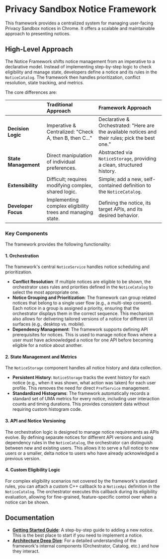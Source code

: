 # Privacy Sandbox Notice Framework

This framework provides a centralized system for managing user-facing Privacy Sandbox notices in Chrome. It offers a scalable and maintainable approach to presenting notices.

## High-Level Approach

The Notice Framework shifts notice management from an imperative to a declarative model. Instead of implementing step-by-step logic to check eligibility and manage state, developers define a notice and its rules in the `NoticeCatalog`. The framework then handles prioritization, conflict resolution, state tracking, and metrics.

The core differences are:

| | **Traditional Approach** | **Framework Approach** |
| :--- | :--- | :--- |
| **Decision Logic** | Imperative & Centralized: "Check A, then B, then C..." | Declarative & Orchestrated: "Here are the available notices and their rules; pick the best one." |
| **State Management**| Direct manipulation of individual preferences. | Abstracted via `NoticeStorage`, providing a clean, structured history. |
| **Extensibility** | Difficult; requires modifying complex, shared logic. | Simple; add a new, self-contained definition to the `NoticeCatalog`. |
| **Developer Focus**| Implementing complex eligibility trees and managing state. | Defining the notice, its target APIs, and its desired behavior. |

### Key Components

The framework provides the following functionality:

#### 1. Orchestration
The framework's central `NoticeService` handles notice scheduling and prioritization.
*   **Conflict Resolution**: If multiple notices are eligible to be shown, the orchestrator uses rules and priorities defined in the `NoticeCatalog` to select the most appropriate one.
*   **Notice Grouping and Prioritization**: The framework can group related notices that belong to a single user flow (e.g., a multi-step consent). Each notice in a group is assigned a priority, ensuring that the orchestrator displays them in the correct sequence. This mechanism also allows for delivering tailored versions of a notice for different UI surfaces (e.g., desktop vs. mobile).
*   **Dependency Management**: The framework supports defining API prerequisites for notices. This is used to manage notice flows where a user must have acknowledged a notice for one API before becoming eligible for a notice about another.

#### 2. State Management and Metrics
The `NoticeStorage` component handles all notice history and data collection.
*   **Persistent History**: `NoticeStorage` tracks the event history for each notice (e.g., when it was shown, what action was taken) for each user profile. This removes the need for direct `PrefService` management.
*   **Standardized Histograms**: The framework automatically records a standard set of UMA metrics for every notice, including user interaction counts and timing durations. This provides consistent data without requiring custom histogram code.

#### 3. API and Notice Versioning
The orchestration logic is designed to manage notice requirements as APIs evolve. By defining separate notices for different API versions and using dependency rules in the `NoticeCatalog`, the orchestrator can distinguish between new and existing users. This allows it to serve a full notice to new users or a smaller, delta notice to users who have already acknowledged a previous version.

#### 4. Custom Eligibility Logic
For complex eligibility scenarios not covered by the framework's standard rules, you can attach a custom C++ callback to a `NoticeApi` definition in the `NoticeCatalog`. The orchestrator executes this callback during its eligibility evaluation, allowing for fine-grained, feature-specific control over when a notice can be shown.

## Documentation

*   **[Getting Started Guide](docs/getting_started.md)**: A step-by-step guide to adding a new notice. This is the best place to start if you need to implement a notice.
*   **[Architecture Deep Dive](docs/architecture.md)**: For a detailed understanding of the framework's internal components (Orchestrator, Catalog, etc.) and how they interact.